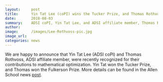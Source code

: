 ```yaml
---
layout:     post
title:      Yin Tat Lee (coPI) wins the Tucker Prize, and Thomas Rothvoss (affiliate member) wins the Fulkerson prize
date:       2018-08-03 
summary:    ADSI coPI, Yin Tat Lee, and ADSI affiliate member, Thomas Rothvoss, recognized for their contributions to mathematical optimization
author:     
image:      /images/Lee-Rothvoss-pic.jpg
image_url:  
categories: news
---
```


We are happy to announce that Yin Tat Lee (ADSI coPI) and Thomas Rothvoss, ADSI affiliate member, were recently recognized for their contributions to mathematical optimization. Yin Tat won the Tucker Prize, and Thomas won the Fulkerson Prize. More details can be found in the Allen School news [post](https://news.cs.washington.edu/2018/08/03/yin-tat-lee-and-thomas-rothvoss-honored-for-significant-contributions-in-mathematical-optimization/).
